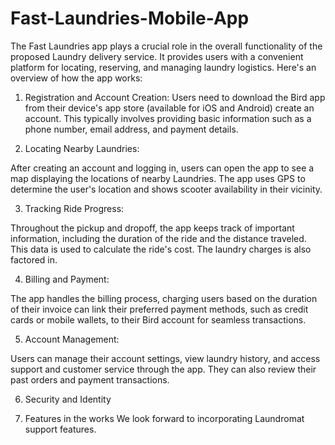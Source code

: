 # Fast-Laundries-Mobile-App

The Fast Laundries app plays a crucial role in the overall functionality of the proposed Laundry delivery service.
It provides users with a convenient platform for locating, reserving,
and managing laundry logistics. Here's an overview of how the app works:

1. Registration and Account Creation:
Users need to download the Bird app from their device's app store (available for iOS and Android)
create an account. This typically involves providing basic information such as a phone number,
 email address, and payment details.

2. Locating Nearby Laundries:

After creating an account and logging in, 
users can open the app to see a map displaying the locations of nearby Laundries. 
The app uses GPS to determine the user's location and shows scooter availability in their vicinity.



3. Tracking Ride Progress:

Throughout the pickup and dropoff, the app keeps track of important information, 
including the duration of the ride and the distance traveled. 
This data is used to calculate the ride's cost. The laundry charges is also factored in.

4. Billing and Payment:

The app handles the billing process, charging users based on the duration of their invoice
can link their preferred payment methods, such as credit cards or mobile wallets,
to their Bird account for seamless transactions.

5. Account Management:

Users can manage their account settings, view laundry history, and access support 
and customer service through the app. They can also review their past orders and payment transactions.

6. Security and Identity

7. Features in the works
We look forward to incorporating Laundromat support features.
